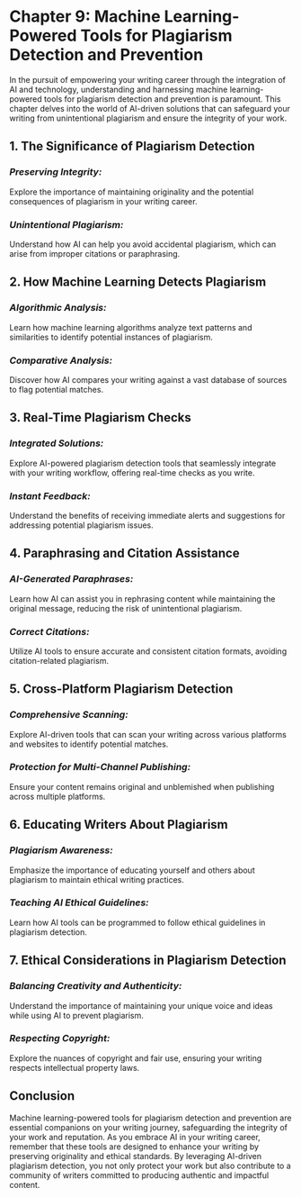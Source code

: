 Chapter 9: Machine Learning-Powered Tools for Plagiarism Detection and Prevention
=================================================================================

In the pursuit of empowering your writing career through the integration of AI and technology, understanding and harnessing machine learning-powered tools for plagiarism detection and prevention is paramount. This chapter delves into the world of AI-driven solutions that can safeguard your writing from unintentional plagiarism and ensure the integrity of your work.

**1. The Significance of Plagiarism Detection**
-----------------------------------------------

### *Preserving Integrity:*

Explore the importance of maintaining originality and the potential consequences of plagiarism in your writing career.

### *Unintentional Plagiarism:*

Understand how AI can help you avoid accidental plagiarism, which can arise from improper citations or paraphrasing.

**2. How Machine Learning Detects Plagiarism**
----------------------------------------------

### *Algorithmic Analysis:*

Learn how machine learning algorithms analyze text patterns and similarities to identify potential instances of plagiarism.

### *Comparative Analysis:*

Discover how AI compares your writing against a vast database of sources to flag potential matches.

**3. Real-Time Plagiarism Checks**
----------------------------------

### *Integrated Solutions:*

Explore AI-powered plagiarism detection tools that seamlessly integrate with your writing workflow, offering real-time checks as you write.

### *Instant Feedback:*

Understand the benefits of receiving immediate alerts and suggestions for addressing potential plagiarism issues.

**4. Paraphrasing and Citation Assistance**
-------------------------------------------

### *AI-Generated Paraphrases:*

Learn how AI can assist you in rephrasing content while maintaining the original message, reducing the risk of unintentional plagiarism.

### *Correct Citations:*

Utilize AI tools to ensure accurate and consistent citation formats, avoiding citation-related plagiarism.

**5. Cross-Platform Plagiarism Detection**
------------------------------------------

### *Comprehensive Scanning:*

Explore AI-driven tools that can scan your writing across various platforms and websites to identify potential matches.

### *Protection for Multi-Channel Publishing:*

Ensure your content remains original and unblemished when publishing across multiple platforms.

**6. Educating Writers About Plagiarism**
-----------------------------------------

### *Plagiarism Awareness:*

Emphasize the importance of educating yourself and others about plagiarism to maintain ethical writing practices.

### *Teaching AI Ethical Guidelines:*

Learn how AI tools can be programmed to follow ethical guidelines in plagiarism detection.

**7. Ethical Considerations in Plagiarism Detection**
-----------------------------------------------------

### *Balancing Creativity and Authenticity:*

Understand the importance of maintaining your unique voice and ideas while using AI to prevent plagiarism.

### *Respecting Copyright:*

Explore the nuances of copyright and fair use, ensuring your writing respects intellectual property laws.

**Conclusion**
--------------

Machine learning-powered tools for plagiarism detection and prevention are essential companions on your writing journey, safeguarding the integrity of your work and reputation. As you embrace AI in your writing career, remember that these tools are designed to enhance your writing by preserving originality and ethical standards. By leveraging AI-driven plagiarism detection, you not only protect your work but also contribute to a community of writers committed to producing authentic and impactful content.
